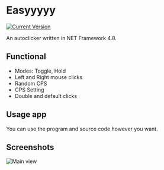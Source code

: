 # Easyyyyy
[![Current Version](https://img.shields.io/badge/version-1.0.2.2-blue.svg)](https://github.com/mentolaass/Easyyyyy)

An autoclicker written in NET Framework 4.8.

## Functional
* Modes: Toggle, Hold
* Left and Right mouse clicks
* Random CPS
* CPS Setting
* Double and default clicks

## Usage app
You can use the program and source code however you want.

## Screenshots
![Main view](https://i.imgur.com/beyisnL.png)
